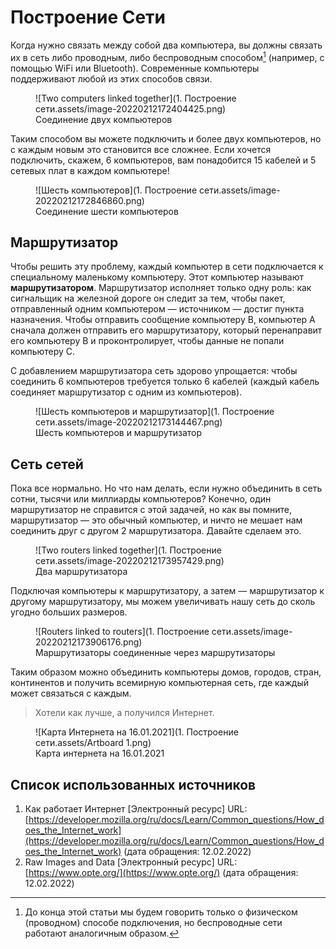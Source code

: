 # Построение Сети

Когда нужно связать между собой два компьютера, вы должны связать их в сеть либо проводным, либо беспроводным способом[^1] (например, с помощью WiFi или Bluetooth). Современные компьютеры поддерживают любой из этих способов связи.

[^1]: До конца этой статьи мы будем говорить только о физическом (проводном) способе подключения, но беспроводные сети работают аналогичным образом.

<figure markdown>
  ![Two computers linked together](1. Построение сети.assets/image-20220212172404425.png)
  <figcaption>Соединение двух компьютеров</figcaption>
</figure>


Таким способом вы можете подключить и более двух компьютеров, но с каждым новым это становится все сложнее. Если хочется подключить, скажем, 6 компьютеров, вам понадобится 15 кабелей и 5 сетевых плат в каждом компьютере!

<figure markdown>
  ![Шесть компьютеров](1. Построение сети.assets/image-20220212172846860.png)
  <figcaption>Соединение шести компьютеров</figcaption>
</figure>


## Маршрутизатор

Чтобы решить эту проблему, каждый компьютер в сети подключается к специальному маленькому компьютеру. Этот компьютер называют **маршрутизатором**. Маршрутизатор исполняет только одну роль: как сигнальщик на железной дороге он следит за тем, чтобы пакет, отправленный одним компьютером — источником — достиг пункта назначения. Чтобы отправить сообщение компьютеру B, компьютер A сначала должен отправить его маршрутизатору, который перенаправит его компьютеру B и проконтролирует, чтобы данные не попали компьютеру C.

С добавлением маршрутизатора сеть здорово упрощается: чтобы соединить 6 компьютеров требуется только 6 кабелей (каждый кабель соединяет маршрутизатор с одним из компьютеров).

<figure markdown>
  ![Шесть компьютеров и маршрутизатор](1. Построение сети.assets/image-20220212173144467.png)
  <figcaption>Шесть компьютеров и маршрутизатор</figcaption>
</figure>

## Сеть сетей

Пока все нормально. Но что нам делать, если нужно объединить в сеть сотни, тысячи или миллиарды компьютеров? Конечно, один маршрутизатор не справится с этой задачей, но как вы помните, маршрутизатор — это обычный компьютер, и ничто не мешает нам соединить друг с другом 2 маршрутизатора. Давайте сделаем это.

<figure markdown>
  ![Two routers linked together](1. Построение сети.assets/image-20220212173957429.png)
  <figcaption>Два маршрутизатора</figcaption>
</figure>


Подключая компьютеры к маршрутизатору, а затем — маршрутизатор к другому маршрутизатору, мы можем увеличивать нашу сеть до сколь угодно больших размеров.

<figure markdown>
  ![Routers linked to routers](1. Построение сети.assets/image-20220212173906176.png)
  <figcaption>Маршрутизаторы соединенные через маршрутизаторы</figcaption>
</figure>


Таким образом можно объединить компьютеры домов, городов, стран, континентов и получить всемирную компьютерная сеть, где каждый может связаться с каждым. 

> Хотели как лучше, а получился Интернет.

<figure markdown>
  ![Карта Интернета на 16.01.2021](1. Построение сети.assets/Artboard 1.png)
  <figcaption>Карта интернета на 16.01.2021</figcaption>
</figure>


## Список использованных источников

1. Как работает Интернет [Электронный ресурс] URL: [https://developer.mozilla.org/ru/docs/Learn/Common_questions/How_does_the_Internet_work](https://developer.mozilla.org/ru/docs/Learn/Common_questions/How_does_the_Internet_work) (дата обращения: 12.02.2022)
2. Raw Images and Data [Электронный ресурс] URL: [https://www.opte.org/](https://www.opte.org/) (дата обращения: 12.02.2022)

